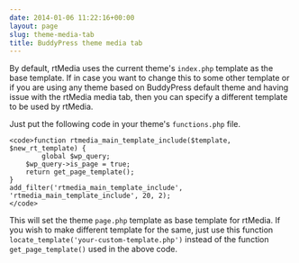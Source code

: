 ```yaml
---
date: 2014-01-06 11:22:16+00:00
layout: page
slug: theme-media-tab
title: BuddyPress theme media tab
---
```


By default, rtMedia uses the current theme's `index.php` template as the base template. If in case you want to change this to some other template or if you are using any theme based on BuddyPress default theme and having issue with the rtMedia media tab, then you can specify a different template to be used by rtMedia.

Just put the following code in your theme's `functions.php` file.

    
    <code>function rtmedia_main_template_include($template, $new_rt_template) {
            global $wp_query;
    	$wp_query->is_page = true;
    	return get_page_template();
    }
    add_filter('rtmedia_main_template_include', 'rtmedia_main_template_include', 20, 2);
    </code>


This will set the theme `page.php` template as base template for rtMedia. If you wish to make different template for the same, just use this function `locate_template('your-custom-template.php')` instead of the function `get_page_template()` used in the above code.
